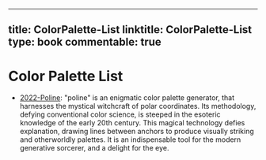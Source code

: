 
---
title: ColorPalette-List
linktitle: ColorPalette-List
type: book
commentable: true
---

# Color Palette List

- [2022-Poline](https://meodai.github.io/poline/): "poline" is an enigmatic color palette generator, that harnesses the mystical witchcraft of polar coordinates. Its methodology, defying conventional color science, is steeped in the esoteric knowledge of the early 20th century. This magical technology defies explanation, drawing lines between anchors to produce visually striking and otherworldly palettes. It is an indispensable tool for the modern generative sorcerer, and a delight for the eye.

    